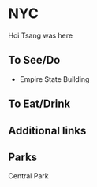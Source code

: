 # NYC

Hoi Tsang was here

## To See/Do

* Empire State Building

## To Eat/Drink



## Additional links


## Parks 
Central Park
